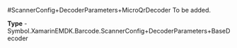 #ScannerConfig+DecoderParameters+MicroQrDecoder
To be added.

**Type** - Symbol.XamarinEMDK.Barcode.ScannerConfig+DecoderParameters+BaseDecoder



